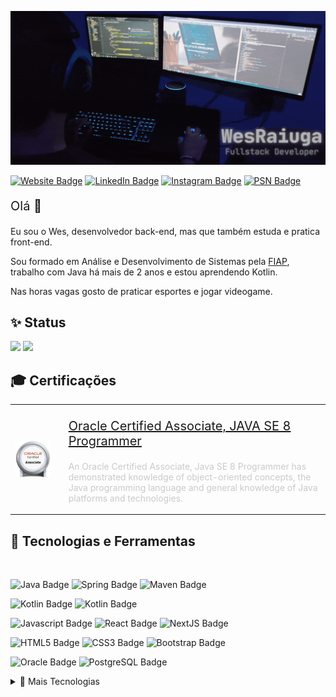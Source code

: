 [![Weslley's GitHub Banner](./assets/banner_optimized.gif)](https://wesraiuga.github.io/weslley-cv/)

[![Website Badge](https://img.shields.io/website?url=https%3A%2F%2Fwesraiuga.github.io%2Fweslley-cv%2F)](https://wesraiuga.github.io/weslley-cv/)
[![LinkedIn Badge](https://img.shields.io/badge/LinkedIn-blue?style=flat&logo=linkedin&logoColor=white)](https://www.linkedin.com/in/wesraiuga/)
[![Instagram Badge](https://img.shields.io/badge/Instagram-informational?style=flat&logo=instagram&logoColor=white&color=9237BD)](https://www.instagram.com/wesraiuga/)
[![PSN Badge](https://img.shields.io/badge/PSN-informational?style=flat&logo=playstation&logoColor=white&color=0070D1)](https://my.playstation.com/profile/WesRaiuga)


<p style="font-size: 15pt">Olá 👋</p>

Eu sou o Wes, desenvolvedor back-end, mas que também estuda e pratica front-end.

Sou formado em Análise e Desenvolvimento de Sistemas pela [FIAP](https://www.fiap.com.br/), trabalho com Java há mais de 2 anos e estou aprendendo Kotlin.

Nas horas vagas gosto de praticar esportes e jogar videogame.

<!-- Quer saber mais sobre mim? [Dá uma olhada no meu site](https://wesraiuga.github.io/weslley-cv/)!

Ou entre em contato:

[![Email Badge](https://img.shields.io/badge/Email-informational?style=flat&logo=Microsoft-Outlook&logoColor=white&color=0D76A8)](mailto:weslley_wenny@hotmail.com)
<a href="https://api.whatsapp.com/send?phone=+5511970530654&text=Olá,+Wes,+tudo+bem?+Achei+seu+contato+no+Github">
![WhatsApp Badge](https://img.shields.io/badge/WhatsApp-informational?style=flat&logo=WhatsApp&logoColor=white&color=00E676)
</a> -->

<!-- Status -->
## ✨ Status
<div>
    <img height="180em" src="https://github-readme-stats.vercel.app/api?username=wesraiuga&show_icons=true&theme=tokyonight&include_all_commits=true&count_private=true&hide=contribs"/>
    <img height="180em" src="https://github-readme-stats.vercel.app/api/top-langs/?username=wesraiuga&layout=compact&langs_count=10&theme=tokyonight"/>
</div>

<!-- Pinned Repositories -->
<!-- ## 📌 Repositórios fixados

<a href="https://github.com/wesraiuga/weslley-cv">
  <img align="center" style="margin:1rem 0.5rem" src="https://github-readme-stats.vercel.app/api/pin/?username=wesraiuga&repo=weslley-cv&title_color=ffffff&text_color=c9cacc&icon_color=4DCBE4&bg_color=403A6A" />
</a>

<a href="https://github.com/wesraiuga/games">
  <img align="center" style="margin:0.5rem" src="https://github-readme-stats.vercel.app/api/pin/?username=wesraiuga&repo=games&title_color=ffffff&text_color=c9cacc&icon_color=4DCBE4&bg_color=403A6A" />
</a>

<a href="https://github.com/wesraiuga/wedance">
  <img align="center" style="margin:0.5rem" src="https://github-readme-stats.vercel.app/api/pin/?username=wesraiuga&repo=wedance&title_color=ffffff&text_color=c9cacc&icon_color=4DCBE4&bg_color=403A6A" />
</a>

<br/><br/> -->

<!-- Certifications -->
## 🎓 Certificações

<table border="0">
    <tr>
        <td>
            <a href="https://www.youracclaim.com/badges/e1fbbf38-54a8-4825-9e4b-51482f9edef7">
                <img align="center" width="250" src="./assets/oracle-associates-badge.png" />
            </a>
        <td>
        <td>
            <p style="font-size: 15pt">
                <a href="https://www.youracclaim.com/badges/e1fbbf38-54a8-4825-9e4b-51482f9edef7">
                    Oracle Certified Associate, JAVA SE 8 Programmer
                </a>
            </p>
            <p style="color: #c9cacc">
                An Oracle Certified Associate, Java SE 8 Programmer has demonstrated knowledge of object-oriented concepts, the Java programming language and general knowledge of Java platforms and technologies.
            </p>
        </td>
    </tr>
</table>

<!-- Tools and Technologies -->
## 🎯 Tecnologias e Ferramentas

<br/>

<!-- Programming Languages -->
![Java Badge](https://img.shields.io/badge/Java-informational?style=flat&logo=Java&logoColor=white&color=007396)
![Spring Badge](https://img.shields.io/badge/Spring-informational?style=flat&logo=Spring&logoColor=white&color=6DB33F)
![Maven Badge](https://img.shields.io/badge/Maven-informational?style=flat&logo=Apache-Maven&logoColor=white&color=C71A36)

![Kotlin Badge](https://img.shields.io/badge/Kotlin/JVM-informational?style=flat&logo=Kotlin&logoColor=white&color=0095D5)
![Kotlin Badge](https://img.shields.io/badge/Gradle-informational?style=flat&logo=Gradle&logoColor=white&color=02303A)

<!-- Web Development -->
![Javascript Badge](https://img.shields.io/badge/Javascript-informational?style=flat&logo=JavaScript&logoColor=black&color=F7DF1E)
![React Badge](https://img.shields.io/badge/React-informational?style=flat&logo=React&logoColor=black&color=61DAFB)
![NextJS Badge](https://img.shields.io/badge/Next.js-informational?style=flat&logo=Next.js&logoColor=white&color=1E1F26)

![HTML5 Badge](https://img.shields.io/badge/HTML5-informational?style=flat&logo=HTML5&logoColor=white&color=E34F26)
![CSS3 Badge](https://img.shields.io/badge/CSS3-informational?style=flat&logo=CSS3&logoColor=white&color=1572B6)
![Bootstrap Badge](https://img.shields.io/badge/Bootstrap-informational?style=flat&logo=Bootstrap&logoColor=white&color=7952B3)

<!-- Databases -->
![Oracle Badge](https://img.shields.io/badge/Oracle-informational?style=flat&logo=Oracle&logoColor=white&color=F80000)
![PostgreSQL Badge](https://img.shields.io/badge/PostgreSQL-informational?style=flat&logo=PostgreSQL&logoColor=white&color=336791)

<details>
<summary>🎯 Mais Tecnologias</summary>
<br/>

<!-- Container -->
<!-- ![Docker Badge](https://img.shields.io/badge/Docker-informational?style=flat&logo=Docker&logoColor=white&color=403A6A) -->

<!-- OS -->
![Windows Badge](https://img.shields.io/badge/Windows-informational?style=flat&logo=Windows&logoColor=white&color=0078D6)
![Ubuntu Badge](https://img.shields.io/badge/Ubuntu-informational?style=flat&logo=Ubuntu&logoColor=white&color=E95420)

<!-- Versioning -->
![Git Badge](https://img.shields.io/badge/Git-informational?style=flat&logo=Git&logoColor=white&color=F05032)
![Github Badge](https://img.shields.io/badge/Github-informational?style=flat&logo=Github&logoColor=white&color=181717)
![Bitbucket Badge](https://img.shields.io/badge/Bitbucket-informational?style=flat&logo=Bitbucket&logoColor=white&color=0052CC)

<!-- API Tests -->
![Postman Badge](https://img.shields.io/badge/Postman-informational?style=flat&logo=Postman&logoColor=white&color=FF6C37)
![Insomnia Badge](https://img.shields.io/badge/Insomnia-informational?style=flat&logo=Insomnia&logoColor=white&color=5849BE)

<!-- IDEs -->
![IntelliJ IDEA Badge](https://img.shields.io/badge/IntelliJ_Idea-informational?style=flat&logo=IntelliJ-IDEA&logoColor=white&color=1E1F26)
![VS Code Badge](https://img.shields.io/badge/VS_Code-informational?style=flat&logo=Visual-Studio-Code&logoColor=white&color=007ACC)
![Eclipse Badge](https://img.shields.io/badge/Eclipse-informational?style=flat&logo=Eclipse-IDE&logoColor=white&color=2C2255)
![STS Badge](https://img.shields.io/badge/Spring_Tools_Suite-informational?style=flat&logo=Spring&logoColor=white&color=6DB33F)

<!-- Deploy -->
![Heroku Badge](https://img.shields.io/badge/Heroku-informational?style=flat&logo=Heroku&logoColor=white&color=430098)
![Netlify Badge](https://img.shields.io/badge/Netlify-informational?style=flat&logo=Netlify&logoColor=white&color=00C7B7)
![Vercel Badge](https://img.shields.io/badge/Vercel-informational?style=flat&logo=Vercel&logoColor=white&color=1E1F26)

<!-- Microsfot Tools -->
![Microsoft Office Badge](https://img.shields.io/badge/Microsoft_Office_365-informational?style=flat&logo=Microsoft-Office&logoColor=white&color=D83B01)
![Microsoft Sharepoint Badge](https://img.shields.io/badge/Microsoft_SharePoint-informational?style=flat&logo=Microsoft-SharePoint&logoColor=white&color=0078D4)
![Microsoft Power Automate Badge](https://img.shields.io/badge/Microsoft_Power_Automate-informational?style=flat&logo=Microsoft&logoColor=white&color=5E5E5E)

<!-- Others -->
![RabbitMQ Badge](https://img.shields.io/badge/RabbitMQ-informational?style=flat&logo=RabbitMQ&logoColor=white&color=FF6600)
![Trello Badge](https://img.shields.io/badge/Trello-informational?style=flat&logo=Trello&logoColor=white&color=0052CC)
![Slack Badge](https://img.shields.io/badge/Slack-informational?style=flat&logo=Slack&logoColor=white&color=4A154B)
![Mattermost Badge](https://img.shields.io/badge/Mattermost-informational?style=flat&logo=Mattermost&logoColor=white&color=0058CC)
![Confluence Badge](https://img.shields.io/badge/Confluence-informational?style=flat&logo=Confluence&logoColor=white&color=172B4D)

</details>
